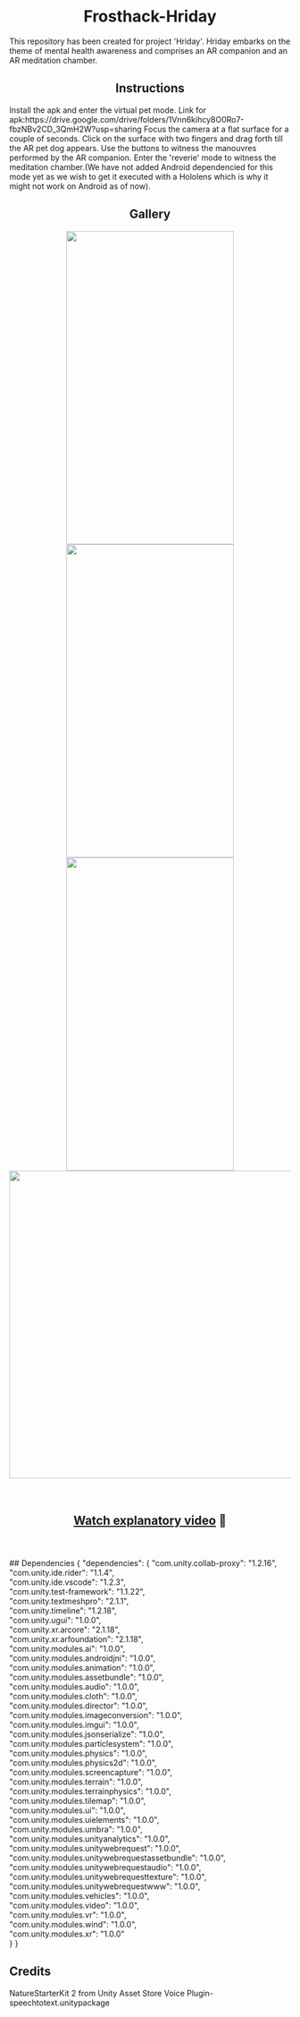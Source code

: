 <h1 align="center"> 
   Frosthack-Hriday 
</h1>
This repository has been created for project 'Hriday'. Hriday embarks on the theme of mental health awareness and comprises an AR companion and an AR meditation chamber.
<h2 align="center"> 
  Instructions
</h2>
Install the apk and enter the virtual pet mode. Link for apk:https://drive.google.com/drive/folders/1Vnn6kihcy8O0Ro7-fbzNBv2CD_3QmH2W?usp=sharing
Focus the camera at a flat surface for a couple of seconds. Click on the surface with two fingers and drag forth till the AR pet dog appears.
Use the buttons to witness the manouvres performed by the AR companion.
Enter the 'reverie' mode to witness the meditation chamber.(We have not added Android dependencied for this mode yet as we wish to get it executed with a Hololens which is why it might not work on Android as of now).

<h2 align="center"> 
   Gallery 
</h2>
<div align ="center">
<img src="https://user-images.githubusercontent.com/77115160/131607414-975727ae-068e-49fc-b1af-1fceba4c8e67.jpeg" width="300" height="560">
<img src="https://user-images.githubusercontent.com/77115160/131607445-8810541a-8a19-42f4-b70f-a63a26180722.jpeg" width="300" height="560">
<img src="https://user-images.githubusercontent.com/77115160/131607871-62b773c5-2ec0-49b4-9249-20852ff94af8.jpeg" width="300" height="560">
<img src="https://user-images.githubusercontent.com/77115160/131608021-d099e824-9d9e-4547-808f-30dec1cbfc92.png" width="900" height="550">
</div>   

<br />
<br />
<div align ="center">
   <h2>
   
   [Watch explanatory video](https://youtu.be/HV2q8filp5w) :movie_camera:
      
   </h2>
   
   </div>   
   <br />
<br />
## Dependencies
{
  "dependencies": {
    "com.unity.collab-proxy": "1.2.16",<br />
    "com.unity.ide.rider": "1.1.4",<br />
    "com.unity.ide.vscode": "1.2.3",<br />
    "com.unity.test-framework": "1.1.22",<br />
    "com.unity.textmeshpro": "2.1.1",<br />
    "com.unity.timeline": "1.2.18",<br />
    "com.unity.ugui": "1.0.0",<br />
    "com.unity.xr.arcore": "2.1.18",<br />
    "com.unity.xr.arfoundation": "2.1.18",<br />
    "com.unity.modules.ai": "1.0.0",<br />
    "com.unity.modules.androidjni": "1.0.0",<br />
    "com.unity.modules.animation": "1.0.0",<br />
    "com.unity.modules.assetbundle": "1.0.0",<br />
    "com.unity.modules.audio": "1.0.0",<br />
    "com.unity.modules.cloth": "1.0.0",<br />
    "com.unity.modules.director": "1.0.0",<br />
    "com.unity.modules.imageconversion": "1.0.0",<br />
    "com.unity.modules.imgui": "1.0.0",<br />
    "com.unity.modules.jsonserialize": "1.0.0",<br />
    "com.unity.modules.particlesystem": "1.0.0",<br />
    "com.unity.modules.physics": "1.0.0",<br />
    "com.unity.modules.physics2d": "1.0.0",<br />
    "com.unity.modules.screencapture": "1.0.0",<br />
    "com.unity.modules.terrain": "1.0.0",<br />
    "com.unity.modules.terrainphysics": "1.0.0",<br />
    "com.unity.modules.tilemap": "1.0.0",<br />
    "com.unity.modules.ui": "1.0.0",<br />
    "com.unity.modules.uielements": "1.0.0",<br />
    "com.unity.modules.umbra": "1.0.0",<br />
    "com.unity.modules.unityanalytics": "1.0.0",<br />
    "com.unity.modules.unitywebrequest": "1.0.0",<br />
    "com.unity.modules.unitywebrequestassetbundle": "1.0.0",<br />
    "com.unity.modules.unitywebrequestaudio": "1.0.0",<br />
    "com.unity.modules.unitywebrequesttexture": "1.0.0",<br />
    "com.unity.modules.unitywebrequestwww": "1.0.0",<br />
    "com.unity.modules.vehicles": "1.0.0",<br />
    "com.unity.modules.video": "1.0.0",<br />
    "com.unity.modules.vr": "1.0.0",<br />
    "com.unity.modules.wind": "1.0.0",<br />
    "com.unity.modules.xr": "1.0.0"<br />
  }
}

## Credits
NatureStarterKit 2 from Unity Asset Store
Voice Plugin- speechtotext.unitypackage

